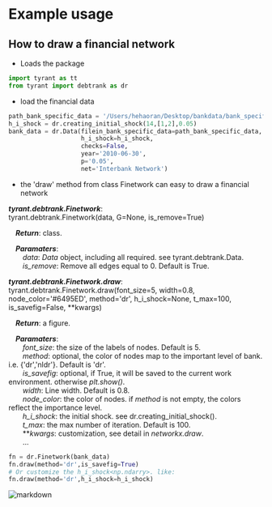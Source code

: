 <!-- markdownlint-disable MD033 -->
# Example usage

## How to draw a financial network

* Loads the package

```python
import tyrant as tt
from tyrant import debtrank as dr
```

* load the financial data

```python
path_bank_specific_data = '/Users/hehaoran/Desktop/bankdata/bank_specific_data(2010, 6, 30).csv'
h_i_shock = dr.creating_initial_shock(14,[1,2],0.05)
bank_data = dr.Data(filein_bank_specific_data=path_bank_specific_data,
                    h_i_shock=h_i_shock,
                    checks=False,
                    year='2010-06-30',
                    p='0.05',
                    net='Interbank Network')
```

* the 'draw' method from class Finetwork can easy to draw a financial network

***tyrant.debtrank.Finetwork***:  
tyrant.debtrank.Finetwork(data, G=None, is_remove=True)

&emsp;***Return***: class.

&emsp;***Paramaters***:  
&emsp;&emsp;*data*: *Data* object, including all required. see tyrant.debtrank.Data.  
&emsp;&emsp;*is_remove*: Remove all edges equal to 0. Default is True.

***tyrant.debtrank.Finetwork.draw***:  
tyrant.debtrank.Finetwork.draw(font_size=5, width=0.8, node_color='#6495ED', method='dr', h_i_shock=None, t_max=100, is_savefig=False, **kwargs)

&emsp;***Return***: a figure.

&emsp;***Paramaters***:  
&emsp;&emsp;*font_size*: the size of the labels of nodes. Default is 5.  
&emsp;&emsp;*method*: optional, the color of nodes map to the important level of bank. i.e. {'dr','nldr'}. Default is 'dr'.  
&emsp;&emsp;*is_savefig*: optional, if True, it will be saved to the current work environment. otherwise *plt.show()*.  
&emsp;&emsp;*width*: Line width. Default is 0.8.  
&emsp;&emsp;*node_color*: the color of nodes. if *method* is not empty, the colors reflect the importance level.  
&emsp;&emsp;*h_i_shock*: the initial shock. see dr.creating_initial_shock().  
&emsp;&emsp;*t_max*: the max number of iteration. Default is 100.  
&emsp;&emsp;***kwargs*: customization, see detail in *networkx.draw*.  
&emsp;&emsp;...

```python
fn = dr.Finetwork(bank_data)
fn.draw(method='dr',is_savefig=True)
# Or customize the h_i_shock<np.ndarry>. like:
fn.draw(method='dr',h_i_shock=h_i_shock)
```

![markdown](https://raw.githubusercontent.com/hehaoran-ori/Tyrant/master/libs/InterbankNetwork20100630.png)
